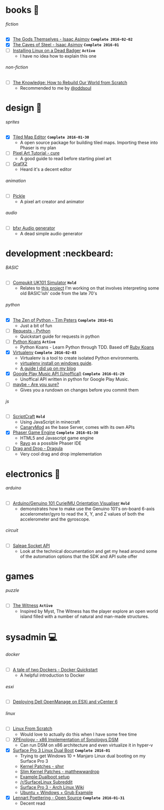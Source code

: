 # books :book:

###### fiction
* [x] [The Gods Themselves - Isaac Asimov](https://www.goodreads.com/book/show/41821.The_Gods_Themselves) **`Complete 2016-02-02`**
* [x] [The Caves of Steel - Isaac Asimov](https://www.goodreads.com/book/show/41811.The_Caves_of_Steel) **`Complete 2016-01`**
* [ ] [Installing Linux on a Dead Badger](http://www.amazon.com/Installing-Linux-Dead-Badger-Snyder/dp/1894953479) **`Active`**
  * I have no idea how to explain this one

###### non-fiction
* [ ] [The Knowledge: How to Rebuild Our World from Scratch](http://www.audible.com/pd/Science-Technology/The-Knowledge-Audiobook/B00J55GD0W)
  * Recommended to me by [@oddsoul](https://github.com/oddsoul)

# design :art:

###### sprites
* [x] [Tiled Map Editor](http://www.mapeditor.org/) **`Complete 2016-01-30`**
  * A open source package for building tiled maps. Importing these into Phaser is my plan
* [ ] [Pixel Art Tutorial - cure](http://pixeljoint.com/forum/forum_posts.asp?TID=11299)
  * A good guide to read before starting pixel art
* [ ] [GrafX2](http://pulkomandy.tk/projects/GrafX2)
  * Heard it's a decent editor

###### animation
* [ ] [Pickle](http://www.pickleeditor.com/index.php)
  * A pixel art creator and animator

###### audio
* [ ] [bfxr Audio generator](https://github.com/increpare/bfxr)
  * A dead simple audio generator
  

# development :neckbeard:

###### BASIC
* [ ] [Compukit UK101 Simulator](http://uk101.sourceforge.net/docs/index.html) **`Hold`**
  * Relates to [this project](https://github.com/t04glovern/UK101) I'm working on that involves interpreting some old BASIC'ish' code from the late 70's

###### python
* [x] [The Zen of Python - Tim Peters](https://www.python.org/dev/peps/pep-0020/) **`Complete 2016-01`**
  * Just a bit of fun
* [ ] [Requests - Python](http://docs.python-requests.org/en/latest/user/quickstart/#make-a-request)
  * Quickstart guide for requests in python
* [ ] [Python Koans](https://github.com/gregmalcolm/python_koans) **`Active`**
  * Python Koans - Learn Python through TDD. Based off [Ruby Koans](http://rubykoans.com/)
* [x] [Virtualenv](https://virtualenv.pypa.io/en/latest/) **`Complete 2016-02-03`**
  * Virtualenv is a tool to create isolated Python environments.
  * [virtualenv install on windows guide](http://www.tylerbutler.com/2012/05/how-to-install-python-pip-and-virtualenv-on-windows-with-powershell/).
  * [A guide I did up on my blog](http://t04glovern.github.io/2016/02/python-virtualenv-quickstart)
* [x] [Google Play Music API (Unoffical)](https://unofficial-google-music-api.readthedocs.org/en/latest/)  **`Complete 2016-01-29`**
  * Unoffical API written in python for Google Play Music.
* [ ] [maybe - Are you sure?](https://github.com/p-e-w/maybe)
  * Gives you a rundown on changes before you commit them

###### js
* [ ] [ScriptCraft](https://github.com/walterhiggins/ScriptCraft) **`Hold`**
  * Using JavaScript in minecraft
  * [CanaryMod](http://scriptcraftjs.org/download/latest/) as the base Server, comes with its own APIs
* [x] [Phaser Game Engine](http://phaser.io/) **`Complete 2016-01-30`**
  * HTML5 and Javascript game engine
  * [Rayo](http://phasereditor.boniatillo.com/blog/rayo) as a possible Phaser IDE
* [ ] [Drag and Drop - Dragula](https://github.com/bevacqua/dragula)
  * Very cool drag and drop implementation

# electronics :electric_plug:

###### arduino
* [ ] [Arduino/Genuino 101 CurieIMU Orientation Visualiser](https://www.arduino.cc/en/Tutorial/Genuino101CurieIMUOrientationVisualiser) **`Hold`**
  * demonstrates how to make use the Genuino 101's on-board 6-axis accelerometer/gyro to read the X, Y, and Z values of both the accelerometer and the gyroscope.

###### circuit

* [ ] [Saleae Socket API](http://support.saleae.com/hc/en-us/articles/201104764-Socket-API-beta)
  * Look at the technical documentation and get my head around some of the automation options that the SDK and API suite offer

# games

###### puzzle
* [ ] [The Witness](http://steamcommunity.com/app/210970/) **`Active`**
  * Inspired by Myst, The Witness has the player explore an open world island filled with a number of natural and man-made structures.

# sysadmin :computer:

###### docker
* [ ] [A tale of two Dockers - Docker Quickstart](http://sthbrx.github.io/blog/2015/10/12/a-tale-of-two-dockers/)
  * A helpful introduction to Docker

###### esxi

* [ ] [Deploying Dell OpenManage on ESXi and vCenter 6](http://www.mylesgray.com/hardware/deploying-dell-openmanage-on-esxi-and-vcenter-6/)

###### linux
* [ ] [Linux From Scratch](http://www.linuxfromscratch.org/)
  * Would love to actually do this when I have some free time
* [ ] [XPEnology - x86 Implementation of Synologys DSM](http://xpenology.com/forum/)
  * Can run DSM on x86 architecture and even virtualize it in hyper-v
* [x] [Surface Pro 3 Linux Dual Boot](https://github.com/matthewwardrop/linux-surfacepro3) **`Complete 2016-01`**
  * Trying to get Windows 10 + Manjaro Linux dual booting on my Surface Pro 3
  * [Kernel Patches - shvr](https://github.com/shvr/fedora-surface-pro-3-kernel)
  * [Slim Kernel Patches - matthewwardrop](https://github.com/matthewwardrop/linux-surfacepro3)
  * [Example Dualboot setup](http://winaero.com/blog/how-to-install-linux-on-surface-pro-3/)
  * [/r/SurfaceLinux Subreddit](https://www.reddit.com/r/SurfaceLinux/)
  * [Surface Pro 3 - Arch Linux Wiki](https://wiki.archlinux.org/index.php/Microsoft_Surface_Pro_3#Compile_Kernel_with_Patches)
  * [Ubuntu + Windows + Grub Example](http://askubuntu.com/questions/265644/dual-boot-surface-pro-with-ubuntu)
* [x] [Lennart Poettering - Open Source](https://plus.google.com/+LennartPoetteringTheOneAndOnly/posts/J2TZrTvu7vd) **`Complete 2016-01-31`**
  * Decent read
